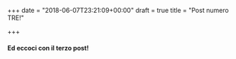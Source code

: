 +++
date = "2018-06-07T23:21:09+00:00"
draft = true
title = "Post numero TRE!"

+++
#### Ed eccoci con il terzo post!